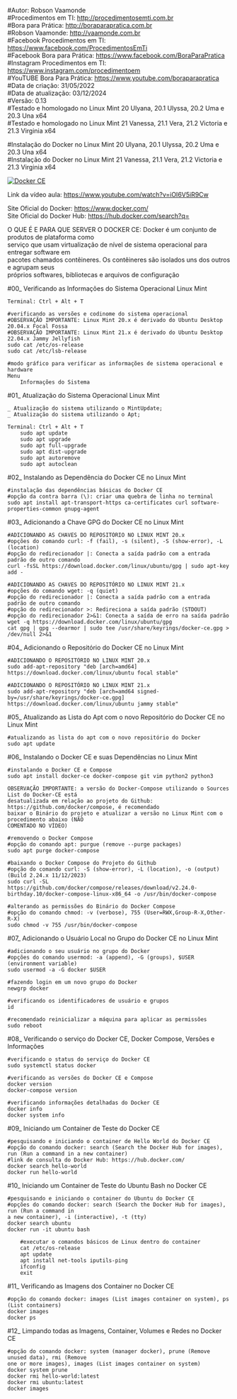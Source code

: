 #Autor: Robson Vaamonde<br>
#Procedimentos em TI: http://procedimentosemti.com.br<br>
#Bora para Prática: http://boraparapratica.com.br<br>
#Robson Vaamonde: http://vaamonde.com.br<br>
#Facebook Procedimentos em TI: https://www.facebook.com/ProcedimentosEmTi<br>
#Facebook Bora para Prática: https://www.facebook.com/BoraParaPratica<br>
#Instagram Procedimentos em TI: https://www.instagram.com/procedimentoem<br>
#YouTUBE Bora Para Prática: https://www.youtube.com/boraparapratica<br>
#Data de criação: 31/05/2022<br>
#Data de atualização: 03/12/2024<br>
#Versão: 0.13<br>
#Testado e homologado no Linux Mint 20 Ulyana, 20.1 Ulyssa, 20.2 Uma e 20.3 Una x64<br>
#Testado e homologado no Linux Mint 21 Vanessa, 21.1 Vera, 21.2 Victoria e 21.3 Virginia x64

#Instalação do Docker no Linux Mint 20 Ulyana, 20.1 Ulyssa, 20.2 Uma e 20.3 Una x64<br>
#Instalação do Docker no Linux Mint 21 Vanessa, 21.1 Vera, 21.2 Victoria e 21.3 Virginia x64

[![Docker CE](http://img.youtube.com/vi/iOI6V5iR9Cw/0.jpg)](https://www.youtube.com/watch?v=iOI6V5iR9Cw "Docker CE")

Link da vídeo aula: https://www.youtube.com/watch?v=iOI6V5iR9Cw

Site Oficial do Docker: https://www.docker.com/<br>
Site Oficial do Docker Hub: https://hub.docker.com/search?q=

O QUE É E PARA QUE SERVER O DOCKER CE: Docker é um conjunto de produtos de plataforma como<br>
serviço que usam virtualização de nível de sistema operacional para entregar software em<br>
pacotes chamados contêineres. Os contêineres são isolados uns dos outros e agrupam seus<br>
próprios softwares, bibliotecas e arquivos de configuração

#00_ Verificando as Informações do Sistema Operacional Linux Mint<br>

	Terminal: Ctrl + Alt + T

	#verificando as versões e codinome do sistema operacional
	#OBSERVAÇÃO IMPORTANTE: Linux Mint 20.x é derivado do Ubuntu Desktop 20.04.x Focal Fossa
	#OBSERVAÇÃO IMPORTANTE: Linux Mint 21.x é derivado do Ubuntu Desktop 22.04.x Jammy Jellyfish
	sudo cat /etc/os-release
	sudo cat /etc/lsb-release

	#modo gráfico para verificar as informações de sistema operacional e hardware
	Menu
		Informações do Sistema
		
#01_ Atualização do Sistema Operacional Linux Mint<br>

	_ Atualização do sistema utilizando o MintUpdate;
	_ Atualização do sistema utilizando o Apt;

	Terminal: Ctrl + Alt + T
		sudo apt update
		sudo apt upgrade
		sudo apt full-upgrade
		sudo apt dist-upgrade
		sudo apt autoremove
		sudo apt autoclean

#02_ Instalando as Dependência do Docker CE no Linux Mint<br>

	#instalação das dependências básicas do Docker CE
	#opção da contra barra (\): criar uma quebra de linha no terminal
	sudo apt install apt-transport-https ca-certificates curl software-properties-common gnupg-agent

#03_ Adicionando a Chave GPG do Docker CE no Linux Mint<br>

	#ADICIONANDO AS CHAVES DO REPOSITÓRIO NO LINUX MINT 20.x
	#opções do comando curl: -f (fail), -s (silent), -S (show-error), -L (location)
	#opção do redirecionador |: Conecta a saída padrão com a entrada padrão de outro comando
	curl -fsSL https://download.docker.com/linux/ubuntu/gpg | sudo apt-key add -

	#ADICIONANDO AS CHAVES DO REPOSITÓRIO NO LINUX MINT 21.x
	#opções do comando wget: -q (quiet)
	#opção do redirecionador |: Conecta a saída padrão com a entrada padrão de outro comando
	#opção do redirecionador >: Redireciona a saída padrão (STDOUT)
	#opção do redirecionador 2>&1: Conecta a saída de erro na saída padrão
	wget -q https://download.docker.com/linux/ubuntu/gpg 
	cat gpg | gpg --dearmor | sudo tee /usr/share/keyrings/docker-ce.gpg > /dev/null 2>&1

#04_ Adicionando o Repositório do Docker CE no Linux Mint<br>

	#ADICIONANDO O REPOSITÓRIO NO LINUX MINT 20.x
	sudo add-apt-repository "deb [arch=amd64] https://download.docker.com/linux/ubuntu focal stable"

	#ADICIONANDO O REPOSITÓRIO NO LINUX MINT 21.x
	sudo add-apt-repository "deb [arch=amd64 signed-by=/usr/share/keyrings/docker-ce.gpg] https://download.docker.com/linux/ubuntu jammy stable"

#05_ Atualizando as Lista do Apt com o novo Repositório do Docker CE no Linux Mint<br>

	#atualizando as lista do apt com o novo repositório do Docker
	sudo apt update

#06_ Instalando o Docker CE e suas Dependências no Linux Mint<br>

	#instalando o Docker CE e Compose
	sudo apt install docker-ce docker-compose git vim python2 python3

	OBSERVAÇÃO IMPORTANTE: a versão do Docker-Compose utilizando o Sources List do Docker-CE está
	desatualizada em relação ao projeto do Github: https://github.com/docker/compose, é recomendado
	baixar o Binário do projeto e atualizar a versão no Linux Mint com o procedimento abaixo (NÃO
	COMENTADO NO VÍDEO)

	#removendo o Docker Compose
	#opção do comando apt: purgue (remove --purge packages)
	sudo apt purge docker-compose
	
	#baixando o Docker Compose do Projeto do Github
	#opção do comando curl: -S (show-error), -L (location), -o (output) (Build 2.24.x 11/12/2023)
	sudo curl -SL https://github.com/docker/compose/releases/download/v2.24.0-birthday.10/docker-compose-linux-x86_64 -o /usr/bin/docker-compose

	#alterando as permissões do Binário do Docker Compose	
	#opção do comando chmod: -v (verbose), 755 (User=RWX,Group-R-X,Other-R-X)
	sudo chmod -v 755 /usr/bin/docker-compose

#07_ Adicionando o Usuário Local no Grupo do Docker CE no Linux Mint<br>

	#adicionando o seu usuário no grupo do Docker
	#opções do comando usermod: -a (append), -G (groups), $USER (environment variable)
	sudo usermod -a -G docker $USER
	
	#fazendo login em um novo grupo do Docker
	newgrp docker
	
	#verificando os identificadores de usuário e grupos
	id
	
	#recomendado reinicializar a máquina para aplicar as permissões
	sudo reboot

#08_ Verificando o serviço do Docker CE, Docker Compose, Versões e Informações<br>

	#verificando o status do serviço do Docker CE
	sudo systemctl status docker

	#verificando as versões do Docker CE e Compose
	docker version
	docker-compose version
	
	#verificando informações detalhadas do Docker CE
	docker info
	docker system info

#09_ Iniciando um Container de Teste do Docker CE<br>

	#pesquisando e iniciando o container de Hello World do Docker CE
	#opção do comando docker: search (Search the Docker Hub for images), run (Run a command in a new container)
	#link de consulta do Docker Hub: https://hub.docker.com/
	docker search hello-world
	docker run hello-world

#10_ Iniciando um Container de Teste do Ubuntu Bash no Docker CE<br>

	#pesquisando e iniciando o container do Ubuntu do Docker CE
	#opções do comando docker: search (Search the Docker Hub for images), run (Run a command in 
	a new container), -i (interactive), -t (tty)
	docker search ubuntu
	docker run -it ubuntu bash
		
		#executar o comandos básicos de Linux dentro do container
		cat /etc/os-release
		apt update
		apt install net-tools iputils-ping
		ifconfig
		exit

#11_ Verificando as Imagens dos Container no Docker CE<br>

	#opção do comando docker: images (List images container on system), ps (List containers)
	docker images
	docker ps

#12_ Limpando todas as Imagens, Container, Volumes e Redes no Docker CE<br>

	#opção do comando docker: system (manager docker), prune (Remove unused data), rmi (Remove 
	one or more images), images (List images container on system)
	docker system prune
	docker rmi hello-world:latest
	docker rmi ubuntu:latest
	docker images
